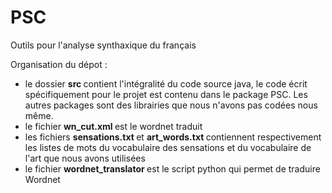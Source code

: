 # PSC
Outils pour l'analyse synthaxique du français

Organisation du dépot :
- le dossier <b> src </b> contient l'intégralité du code source java, le code écrit spécifiquement pour le projet est contenu dans le package PSC. Les autres packages sont des librairies que nous n'avons pas codées nous même.
- le fichier <b> wn_cut.xml </b> est le wordnet traduit
- les fichiers <b> sensations.txt </b> et <b> art_words.txt </b> contiennent respectivement les listes de mots du vocabulaire des sensations et du vocabulaire de l'art que nous avons utilisées
- le fichier <b> wordnet_translator </b> est le script python qui permet de traduire Wordnet
